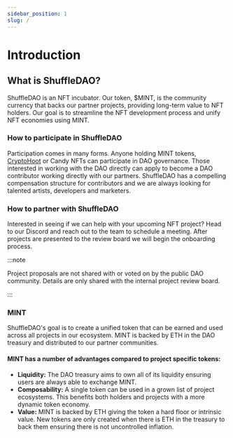 ```yaml
---
sidebar_position: 1
slug: /
---
```


# Introduction


## What is ShuffleDAO?
ShuffleDAO is an NFT incubator. Our token, $MINT, is the community currency that backs our partner projects, providing long-term value to NFT holders. Our goal is to streamline the NFT development process and unify NFT economies using MINT.


### How to participate in ShuffleDAO
Participation comes in many forms. Anyone holding MINT tokens, [CryptoHoot](https://opensea.io/collection/cryptohoots-steampunk-parliament/) or Candy NFTs can participate in DAO governance. Those interested in working with the DAO directly can apply to become a DAO contributor working directly with our partners. ShuffleDAO has a compelling compensation structure for contributors and we are always looking for talented artists, developers and marketers.  


### How to partner with ShuffleDAO
Interested in seeing if we can help with your upcoming NFT project? Head to our Discord and reach out to the team to schedule a meeting. After projects are presented to the review board we will begin the onboarding process.

:::note

Project proposals are not shared with or voted on by the public DAO community. Details are only shared with the internal project review board.

:::

### MINT
ShuffleDAO's goal is to create a unified token that can be earned and used across all projects in our ecosystem. MINT is backed by ETH in the DAO treasury and distributed to our partner communities.

#### MINT has a number of advantages compared to project specific tokens:
- **Liquidity:** The DAO treasury aims to own all of its liquidity ensuring users are always able to exchange MINT.
- **Composability:** A single token can be used in a grown list of project ecosystems. This benefits both holders and projects with a more dynamic token economy.
- **Value:** MINT is backed by ETH giving the token a hard floor or intrinsic value. New tokens are only created when there is ETH in the treasury to back them ensuring there is not uncontrolled inflation.  